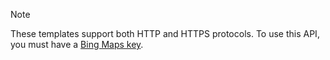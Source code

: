 > [!Note]
> These templates support both HTTP and HTTPS protocols. 
> To use this API, you must have a [Bing Maps key](/bing-maps-docs/getting-started/getting-a-bing-maps-key.md).